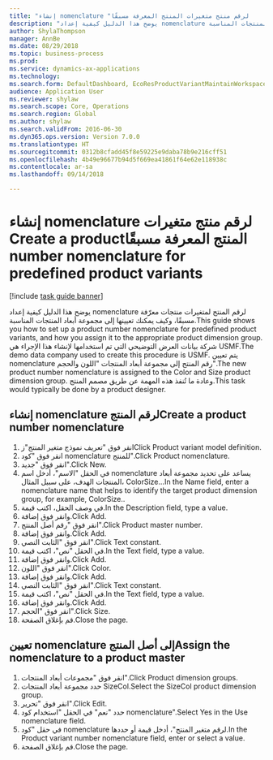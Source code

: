 ```yaml
--- 
title: "إنشاء nomenclature لرقم منتج متغيرات المنتج المعرفة مسبقًا‬‏‫"
description: "يوضح هذا الدليل كيفية إعداد nomenclature لرقم المنتج لمتغيرات منتجات معرّفة مسبقًا، وكيف يمكنك تعيينها إلى مجموعة أبعاد المنتجات المناسبة."
author: ShylaThompson
manager: AnnBe
ms.date: 08/29/2018
ms.topic: business-process
ms.prod: 
ms.service: dynamics-ax-applications
ms.technology: 
ms.search.form: DefaultDashboard, EcoResProductVariantMaintainWorkspace, EcoResNomenclature, EcoResProductDimensionGroup
audience: Application User
ms.reviewer: shylaw
ms.search.scope: Core, Operations
ms.search.region: Global
ms.author: shylaw
ms.search.validFrom: 2016-06-30
ms.dyn365.ops.version: Version 7.0.0
ms.translationtype: HT
ms.sourcegitcommit: 0312b8cfadd45f8e59225e9daba78b9e216cff51
ms.openlocfilehash: 4b49e96677b94d5f669ea41861f64e62e118938c
ms.contentlocale: ar-sa
ms.lasthandoff: 09/14/2018

---
```

# <a name="create-a-product-number-nomenclature-for-predefined-product-variants"></a><span data-ttu-id="2f174-103">إنشاء nomenclature لرقم منتج متغيرات المنتج المعرفة مسبقًا‬‏‫</span><span class="sxs-lookup"><span data-stu-id="2f174-103">Create a product number nomenclature for predefined product variants</span></span>

[!include [task guide banner](../../includes/task-guide-banner.md)]

<span data-ttu-id="2f174-104">يوضح هذا الدليل كيفية إعداد nomenclature لرقم المنتج لمتغيرات منتجات معرّفة مسبقًا، وكيف يمكنك تعيينها إلى مجموعة أبعاد المنتجات المناسبة.</span><span class="sxs-lookup"><span data-stu-id="2f174-104">This guide shows you how to set up a product number nomenclature for predefined product variants, and how you assign it to the appropriate product dimension group.</span></span> <span data-ttu-id="2f174-105">شركة بيانات العرض التوضيحي التي تم استخدامها لإنشاء هذا الإجراء هي USMF.</span><span class="sxs-lookup"><span data-stu-id="2f174-105">The demo data company used to create this procedure is USMF.</span></span> <span data-ttu-id="2f174-106">يتم تعيين nomenclature رقم المنتج إلى مجموعة أبعاد المنتجات "اللون والحجم".</span><span class="sxs-lookup"><span data-stu-id="2f174-106">The new product number nomenclature is assigned to the Color and Size product dimension group.</span></span> <span data-ttu-id="2f174-107">وعادة ما تُنفذ هذه المهمة عن طريق مصمم المنتج.</span><span class="sxs-lookup"><span data-stu-id="2f174-107">This task would typically be done by a product designer.</span></span>


## <a name="create-a-product-number-nomenclature"></a><span data-ttu-id="2f174-108">إنشاء nomenclature لرقم المنتج</span><span class="sxs-lookup"><span data-stu-id="2f174-108">Create a product number nomenclature</span></span>
1. <span data-ttu-id="2f174-109">انقر فوق "تعريف نموذج متغير المنتج"ز</span><span class="sxs-lookup"><span data-stu-id="2f174-109">Click Product variant model definition.</span></span>
2. <span data-ttu-id="2f174-110">انقر فوق "كود nomenclature للمنتج‬".</span><span class="sxs-lookup"><span data-stu-id="2f174-110">Click Product nomenclature.</span></span>
3. <span data-ttu-id="2f174-111">انقر فوق "جديد".</span><span class="sxs-lookup"><span data-stu-id="2f174-111">Click New.</span></span>
4. <span data-ttu-id="2f174-112">في الحقل "الاسم"، أدخل اسم nomenclature يساعد على تحديد مجموعة أبعاد المنتجات الهدف، على سبيل المثال، ColorSize...</span><span class="sxs-lookup"><span data-stu-id="2f174-112">In the Name field, enter a nomenclature name that helps to identify the target product dimension group, for example, ColorSize..</span></span>
5. <span data-ttu-id="2f174-113">في وصف الحقل، اكتب قيمة.</span><span class="sxs-lookup"><span data-stu-id="2f174-113">In the Description field, type a value.</span></span>
6. <span data-ttu-id="2f174-114">وانقر فوق إضافة.</span><span class="sxs-lookup"><span data-stu-id="2f174-114">Click Add.</span></span>
7. <span data-ttu-id="2f174-115">انقر فوق "رقم أصل المنتج".</span><span class="sxs-lookup"><span data-stu-id="2f174-115">Click Product master number.</span></span>
8. <span data-ttu-id="2f174-116">وانقر فوق إضافة.</span><span class="sxs-lookup"><span data-stu-id="2f174-116">Click Add.</span></span>
9. <span data-ttu-id="2f174-117">انقر فوق "الثابت النصي‬".</span><span class="sxs-lookup"><span data-stu-id="2f174-117">Click Text constant.</span></span>
10. <span data-ttu-id="2f174-118">في الحقل "نص"، اكتب قيمة.</span><span class="sxs-lookup"><span data-stu-id="2f174-118">In the Text field, type a value.</span></span>
11. <span data-ttu-id="2f174-119">وانقر فوق إضافة.</span><span class="sxs-lookup"><span data-stu-id="2f174-119">Click Add.</span></span>
12. <span data-ttu-id="2f174-120">انقر فوق "اللون".</span><span class="sxs-lookup"><span data-stu-id="2f174-120">Click Color.</span></span>
13. <span data-ttu-id="2f174-121">وانقر فوق إضافة.</span><span class="sxs-lookup"><span data-stu-id="2f174-121">Click Add.</span></span>
14. <span data-ttu-id="2f174-122">انقر فوق "الثابت النصي‬".</span><span class="sxs-lookup"><span data-stu-id="2f174-122">Click Text constant.</span></span>
15. <span data-ttu-id="2f174-123">في الحقل "نص"، اكتب قيمة.</span><span class="sxs-lookup"><span data-stu-id="2f174-123">In the Text field, type a value.</span></span>
16. <span data-ttu-id="2f174-124">وانقر فوق إضافة.</span><span class="sxs-lookup"><span data-stu-id="2f174-124">Click Add.</span></span>
17. <span data-ttu-id="2f174-125">انقر فوق "الحجم".</span><span class="sxs-lookup"><span data-stu-id="2f174-125">Click Size.</span></span>
18. <span data-ttu-id="2f174-126">قم بإغلاق الصفحة.</span><span class="sxs-lookup"><span data-stu-id="2f174-126">Close the page.</span></span>

## <a name="assign-the-nomenclature-to-a-product-master"></a><span data-ttu-id="2f174-127">تعيين nomenclature إلى أصل المنتج</span><span class="sxs-lookup"><span data-stu-id="2f174-127">Assign the nomenclature to a product master</span></span>
1. <span data-ttu-id="2f174-128">انقر فوق "مجموعات أبعاد المنتجات".</span><span class="sxs-lookup"><span data-stu-id="2f174-128">Click Product dimension groups.</span></span>
2. <span data-ttu-id="2f174-129">حدد مجموعة أبعاد المنتجات SizeCol.</span><span class="sxs-lookup"><span data-stu-id="2f174-129">Select the SizeCol product dimension group.</span></span>
3. <span data-ttu-id="2f174-130">انقر فوق "تحرير".</span><span class="sxs-lookup"><span data-stu-id="2f174-130">Click Edit.</span></span>
4. <span data-ttu-id="2f174-131">حدد "نعم" في الحقل "استخدام كود nomenclature".</span><span class="sxs-lookup"><span data-stu-id="2f174-131">Select Yes in the Use nomenclature field.</span></span>
5. <span data-ttu-id="2f174-132">في حقل "كود nomenclature لرقم متغير المنتج‬"، أدخل قيمة أو حددها.</span><span class="sxs-lookup"><span data-stu-id="2f174-132">In the Product variant number nomenclature field, enter or select a value.</span></span>
6. <span data-ttu-id="2f174-133">قم بإغلاق الصفحة.</span><span class="sxs-lookup"><span data-stu-id="2f174-133">Close the page.</span></span>


